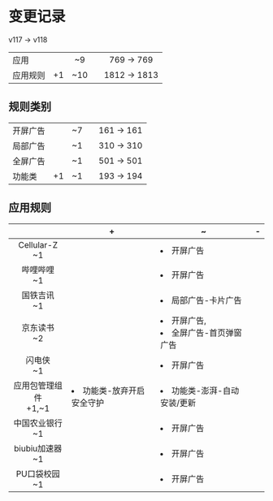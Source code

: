 # 变更记录

v117 -> v118

||||||
|-|:-:|:-:|:-:|:-:|
|应用||~9||769 -> 769|
|应用规则|+1|~10||1812 -> 1813|

## 规则类别

||||||
|-|:-:|:-:|:-:|:-:|
|开屏广告||~7||161 -> 161|
|局部广告||~1||310 -> 310|
|全屏广告||~1||501 -> 501|
|功能类|+1|~1||193 -> 194|

## 应用规则

||+|~|-|
|:-:|-|-|-|
|Cellular-Z<br>~1||<li>开屏广告||
|哔哩哔哩<br>~1||<li>开屏广告||
|国铁吉讯<br>~1||<li>局部广告-卡片广告||
|京东读书<br>~2||<li>开屏广告,<li>全屏广告-首页弹窗广告||
|闪电侠<br>~1||<li>开屏广告||
|应用包管理组件<br>+1,~1|<li>功能类-放弃开启安全守护|<li>功能类-澎湃-自动安装/更新||
|中国农业银行<br>~1||<li>开屏广告||
|biubiu加速器<br>~1||<li>开屏广告||
|PU口袋校园<br>~1||<li>开屏广告||
